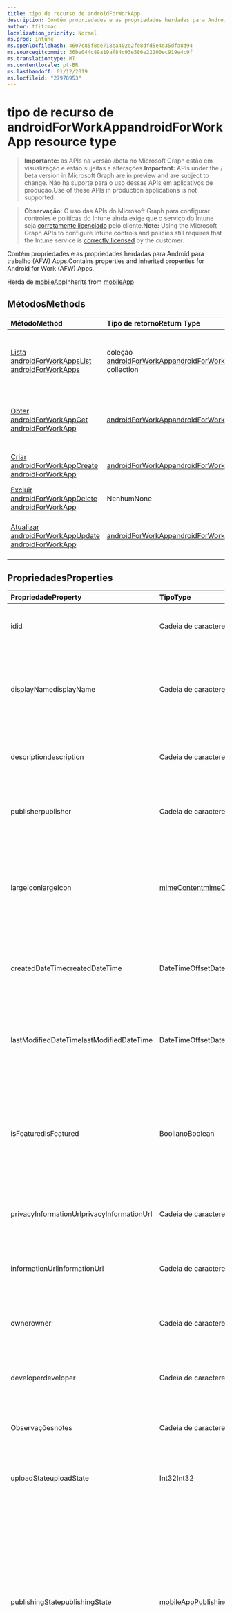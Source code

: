 ```yaml
---
title: tipo de recurso de androidForWorkApp
description: Contém propriedades e as propriedades herdadas para Android para trabalho (AFW) Apps.
author: tfitzmac
localization_priority: Normal
ms.prod: intune
ms.openlocfilehash: 4607c85f8de718ea402e2fe8dfd5e4d35dfa8d94
ms.sourcegitcommit: 36be044c89a19af84c93e586e22200ec919e4c9f
ms.translationtype: MT
ms.contentlocale: pt-BR
ms.lasthandoff: 01/12/2019
ms.locfileid: "27978953"
---
```

# <a name="androidforworkapp-resource-type"></a><span data-ttu-id="00dd1-103">tipo de recurso de androidForWorkApp</span><span class="sxs-lookup"><span data-stu-id="00dd1-103">androidForWorkApp resource type</span></span>

> <span data-ttu-id="00dd1-104">**Importante:** as APIs na versão /beta no Microsoft Graph estão em visualização e estão sujeitas a alterações.</span><span class="sxs-lookup"><span data-stu-id="00dd1-104">**Important:** APIs under the / beta version in Microsoft Graph are in preview and are subject to change.</span></span> <span data-ttu-id="00dd1-105">Não há suporte para o uso dessas APIs em aplicativos de produção.</span><span class="sxs-lookup"><span data-stu-id="00dd1-105">Use of these APIs in production applications is not supported.</span></span>

> <span data-ttu-id="00dd1-106">**Observação:** O uso das APIs do Microsoft Graph para configurar controles e políticas do Intune ainda exige que o serviço do Intune seja [corretamente licenciado](https://go.microsoft.com/fwlink/?linkid=839381) pelo cliente.</span><span class="sxs-lookup"><span data-stu-id="00dd1-106">**Note:** Using the Microsoft Graph APIs to configure Intune controls and policies still requires that the Intune service is [correctly licensed](https://go.microsoft.com/fwlink/?linkid=839381) by the customer.</span></span>

<span data-ttu-id="00dd1-107">Contém propriedades e as propriedades herdadas para Android para trabalho (AFW) Apps.</span><span class="sxs-lookup"><span data-stu-id="00dd1-107">Contains properties and inherited properties for Android for Work (AFW) Apps.</span></span>

<span data-ttu-id="00dd1-108">Herda de [mobileApp](../resources/intune-apps-mobileapp.md)</span><span class="sxs-lookup"><span data-stu-id="00dd1-108">Inherits from [mobileApp](../resources/intune-apps-mobileapp.md)</span></span>

## <a name="methods"></a><span data-ttu-id="00dd1-109">Métodos</span><span class="sxs-lookup"><span data-stu-id="00dd1-109">Methods</span></span>
|<span data-ttu-id="00dd1-110">Método</span><span class="sxs-lookup"><span data-stu-id="00dd1-110">Method</span></span>|<span data-ttu-id="00dd1-111">Tipo de retorno</span><span class="sxs-lookup"><span data-stu-id="00dd1-111">Return Type</span></span>|<span data-ttu-id="00dd1-112">Descrição</span><span class="sxs-lookup"><span data-stu-id="00dd1-112">Description</span></span>|
|:---|:---|:---|
|[<span data-ttu-id="00dd1-113">Lista androidForWorkApps</span><span class="sxs-lookup"><span data-stu-id="00dd1-113">List androidForWorkApps</span></span>](../api/intune-apps-androidforworkapp-list.md)|<span data-ttu-id="00dd1-114">coleção [androidForWorkApp](../resources/intune-apps-androidforworkapp.md)</span><span class="sxs-lookup"><span data-stu-id="00dd1-114">[androidForWorkApp](../resources/intune-apps-androidforworkapp.md) collection</span></span>|<span data-ttu-id="00dd1-115">Lista as propriedades e os relacionamentos dos objetos [androidForWorkApp](../resources/intune-apps-androidforworkapp.md) .</span><span class="sxs-lookup"><span data-stu-id="00dd1-115">List properties and relationships of the [androidForWorkApp](../resources/intune-apps-androidforworkapp.md) objects.</span></span>|
|[<span data-ttu-id="00dd1-116">Obter androidForWorkApp</span><span class="sxs-lookup"><span data-stu-id="00dd1-116">Get androidForWorkApp</span></span>](../api/intune-apps-androidforworkapp-get.md)|[<span data-ttu-id="00dd1-117">androidForWorkApp</span><span class="sxs-lookup"><span data-stu-id="00dd1-117">androidForWorkApp</span></span>](../resources/intune-apps-androidforworkapp.md)|<span data-ttu-id="00dd1-118">Leia as propriedades e os relacionamentos do objeto [androidForWorkApp](../resources/intune-apps-androidforworkapp.md) .</span><span class="sxs-lookup"><span data-stu-id="00dd1-118">Read properties and relationships of the [androidForWorkApp](../resources/intune-apps-androidforworkapp.md) object.</span></span>|
|[<span data-ttu-id="00dd1-119">Criar androidForWorkApp</span><span class="sxs-lookup"><span data-stu-id="00dd1-119">Create androidForWorkApp</span></span>](../api/intune-apps-androidforworkapp-create.md)|[<span data-ttu-id="00dd1-120">androidForWorkApp</span><span class="sxs-lookup"><span data-stu-id="00dd1-120">androidForWorkApp</span></span>](../resources/intune-apps-androidforworkapp.md)|<span data-ttu-id="00dd1-121">Crie um novo objeto de [androidForWorkApp](../resources/intune-apps-androidforworkapp.md) .</span><span class="sxs-lookup"><span data-stu-id="00dd1-121">Create a new [androidForWorkApp](../resources/intune-apps-androidforworkapp.md) object.</span></span>|
|[<span data-ttu-id="00dd1-122">Excluir androidForWorkApp</span><span class="sxs-lookup"><span data-stu-id="00dd1-122">Delete androidForWorkApp</span></span>](../api/intune-apps-androidforworkapp-delete.md)|<span data-ttu-id="00dd1-123">Nenhum</span><span class="sxs-lookup"><span data-stu-id="00dd1-123">None</span></span>|<span data-ttu-id="00dd1-124">Exclui um [androidForWorkApp](../resources/intune-apps-androidforworkapp.md).</span><span class="sxs-lookup"><span data-stu-id="00dd1-124">Deletes a [androidForWorkApp](../resources/intune-apps-androidforworkapp.md).</span></span>|
|[<span data-ttu-id="00dd1-125">Atualizar androidForWorkApp</span><span class="sxs-lookup"><span data-stu-id="00dd1-125">Update androidForWorkApp</span></span>](../api/intune-apps-androidforworkapp-update.md)|[<span data-ttu-id="00dd1-126">androidForWorkApp</span><span class="sxs-lookup"><span data-stu-id="00dd1-126">androidForWorkApp</span></span>](../resources/intune-apps-androidforworkapp.md)|<span data-ttu-id="00dd1-127">Atualize as propriedades de um objeto [androidForWorkApp](../resources/intune-apps-androidforworkapp.md) .</span><span class="sxs-lookup"><span data-stu-id="00dd1-127">Update the properties of a [androidForWorkApp](../resources/intune-apps-androidforworkapp.md) object.</span></span>|

## <a name="properties"></a><span data-ttu-id="00dd1-128">Propriedades</span><span class="sxs-lookup"><span data-stu-id="00dd1-128">Properties</span></span>
|<span data-ttu-id="00dd1-129">Propriedade</span><span class="sxs-lookup"><span data-stu-id="00dd1-129">Property</span></span>|<span data-ttu-id="00dd1-130">Tipo</span><span class="sxs-lookup"><span data-stu-id="00dd1-130">Type</span></span>|<span data-ttu-id="00dd1-131">Descrição</span><span class="sxs-lookup"><span data-stu-id="00dd1-131">Description</span></span>|
|:---|:---|:---|
|<span data-ttu-id="00dd1-132">id</span><span class="sxs-lookup"><span data-stu-id="00dd1-132">id</span></span>|<span data-ttu-id="00dd1-133">Cadeia de caracteres</span><span class="sxs-lookup"><span data-stu-id="00dd1-133">String</span></span>|<span data-ttu-id="00dd1-134">Chave da entidade.</span><span class="sxs-lookup"><span data-stu-id="00dd1-134">Key of the entity.</span></span> <span data-ttu-id="00dd1-135">Herdado de [mobileApp](../resources/intune-apps-mobileapp.md)</span><span class="sxs-lookup"><span data-stu-id="00dd1-135">Inherited from [mobileApp](../resources/intune-apps-mobileapp.md)</span></span>|
|<span data-ttu-id="00dd1-136">displayName</span><span class="sxs-lookup"><span data-stu-id="00dd1-136">displayName</span></span>|<span data-ttu-id="00dd1-137">Cadeia de caracteres</span><span class="sxs-lookup"><span data-stu-id="00dd1-137">String</span></span>|<span data-ttu-id="00dd1-138">O título do aplicativo importado ou definido pelo administrador.</span><span class="sxs-lookup"><span data-stu-id="00dd1-138">The admin provided or imported title of the app.</span></span> <span data-ttu-id="00dd1-139">Herdado de [mobileApp](../resources/intune-apps-mobileapp.md)</span><span class="sxs-lookup"><span data-stu-id="00dd1-139">Inherited from [mobileApp](../resources/intune-apps-mobileapp.md)</span></span>|
|<span data-ttu-id="00dd1-140">description</span><span class="sxs-lookup"><span data-stu-id="00dd1-140">description</span></span>|<span data-ttu-id="00dd1-141">Cadeia de caracteres</span><span class="sxs-lookup"><span data-stu-id="00dd1-141">String</span></span>|<span data-ttu-id="00dd1-142">A descrição do aplicativo.</span><span class="sxs-lookup"><span data-stu-id="00dd1-142">The description of the app.</span></span> <span data-ttu-id="00dd1-143">Herdado de [mobileApp](../resources/intune-apps-mobileapp.md)</span><span class="sxs-lookup"><span data-stu-id="00dd1-143">Inherited from [mobileApp](../resources/intune-apps-mobileapp.md)</span></span>|
|<span data-ttu-id="00dd1-144">publisher</span><span class="sxs-lookup"><span data-stu-id="00dd1-144">publisher</span></span>|<span data-ttu-id="00dd1-145">Cadeia de caracteres</span><span class="sxs-lookup"><span data-stu-id="00dd1-145">String</span></span>|<span data-ttu-id="00dd1-146">O publicador do aplicativo.</span><span class="sxs-lookup"><span data-stu-id="00dd1-146">The publisher of the app.</span></span> <span data-ttu-id="00dd1-147">Herdado de [mobileApp](../resources/intune-apps-mobileapp.md)</span><span class="sxs-lookup"><span data-stu-id="00dd1-147">Inherited from [mobileApp](../resources/intune-apps-mobileapp.md)</span></span>|
|<span data-ttu-id="00dd1-148">largeIcon</span><span class="sxs-lookup"><span data-stu-id="00dd1-148">largeIcon</span></span>|[<span data-ttu-id="00dd1-149">mimeContent</span><span class="sxs-lookup"><span data-stu-id="00dd1-149">mimeContent</span></span>](../resources/intune-shared-mimecontent.md)|<span data-ttu-id="00dd1-150">O ícone grande, a ser exibido nos detalhes do aplicativo e usado para o carregamento do ícone.</span><span class="sxs-lookup"><span data-stu-id="00dd1-150">The large icon, to be displayed in the app details and used for upload of the icon.</span></span> <span data-ttu-id="00dd1-151">Herdado de [mobileApp](../resources/intune-apps-mobileapp.md)</span><span class="sxs-lookup"><span data-stu-id="00dd1-151">Inherited from [mobileApp](../resources/intune-apps-mobileapp.md)</span></span>|
|<span data-ttu-id="00dd1-152">createdDateTime</span><span class="sxs-lookup"><span data-stu-id="00dd1-152">createdDateTime</span></span>|<span data-ttu-id="00dd1-153">DateTimeOffset</span><span class="sxs-lookup"><span data-stu-id="00dd1-153">DateTimeOffset</span></span>|<span data-ttu-id="00dd1-154">A data e a hora da criação do aplicativo.</span><span class="sxs-lookup"><span data-stu-id="00dd1-154">The date and time the app was created.</span></span> <span data-ttu-id="00dd1-155">Herdado de [mobileApp](../resources/intune-apps-mobileapp.md)</span><span class="sxs-lookup"><span data-stu-id="00dd1-155">Inherited from [mobileApp](../resources/intune-apps-mobileapp.md)</span></span>|
|<span data-ttu-id="00dd1-156">lastModifiedDateTime</span><span class="sxs-lookup"><span data-stu-id="00dd1-156">lastModifiedDateTime</span></span>|<span data-ttu-id="00dd1-157">DateTimeOffset</span><span class="sxs-lookup"><span data-stu-id="00dd1-157">DateTimeOffset</span></span>|<span data-ttu-id="00dd1-158">A data e a hora que o aplicativo foi modificado pela última vez.</span><span class="sxs-lookup"><span data-stu-id="00dd1-158">The date and time the app was last modified.</span></span> <span data-ttu-id="00dd1-159">Herdado de [mobileApp](../resources/intune-apps-mobileapp.md)</span><span class="sxs-lookup"><span data-stu-id="00dd1-159">Inherited from [mobileApp](../resources/intune-apps-mobileapp.md)</span></span>|
|<span data-ttu-id="00dd1-160">isFeatured</span><span class="sxs-lookup"><span data-stu-id="00dd1-160">isFeatured</span></span>|<span data-ttu-id="00dd1-161">Booliano</span><span class="sxs-lookup"><span data-stu-id="00dd1-161">Boolean</span></span>|<span data-ttu-id="00dd1-162">O valor que indica se o aplicativo está marcado como em destaque pelo administrador. Herdado de [mobileApp](../resources/intune-apps-mobileapp.md)</span><span class="sxs-lookup"><span data-stu-id="00dd1-162">The value indicating whether the app is marked as featured by the admin. Inherited from [mobileApp](../resources/intune-apps-mobileapp.md)</span></span>|
|<span data-ttu-id="00dd1-163">privacyInformationUrl</span><span class="sxs-lookup"><span data-stu-id="00dd1-163">privacyInformationUrl</span></span>|<span data-ttu-id="00dd1-164">Cadeia de caracteres</span><span class="sxs-lookup"><span data-stu-id="00dd1-164">String</span></span>|<span data-ttu-id="00dd1-165">A URL da declaração de privacidade.</span><span class="sxs-lookup"><span data-stu-id="00dd1-165">The privacy statement Url.</span></span> <span data-ttu-id="00dd1-166">Herdado de [mobileApp](../resources/intune-apps-mobileapp.md)</span><span class="sxs-lookup"><span data-stu-id="00dd1-166">Inherited from [mobileApp](../resources/intune-apps-mobileapp.md)</span></span>|
|<span data-ttu-id="00dd1-167">informationUrl</span><span class="sxs-lookup"><span data-stu-id="00dd1-167">informationUrl</span></span>|<span data-ttu-id="00dd1-168">Cadeia de caracteres</span><span class="sxs-lookup"><span data-stu-id="00dd1-168">String</span></span>|<span data-ttu-id="00dd1-169">A URL de informações adicionais.</span><span class="sxs-lookup"><span data-stu-id="00dd1-169">The more information Url.</span></span> <span data-ttu-id="00dd1-170">Herdado de [mobileApp](../resources/intune-apps-mobileapp.md)</span><span class="sxs-lookup"><span data-stu-id="00dd1-170">Inherited from [mobileApp](../resources/intune-apps-mobileapp.md)</span></span>|
|<span data-ttu-id="00dd1-171">owner</span><span class="sxs-lookup"><span data-stu-id="00dd1-171">owner</span></span>|<span data-ttu-id="00dd1-172">Cadeia de caracteres</span><span class="sxs-lookup"><span data-stu-id="00dd1-172">String</span></span>|<span data-ttu-id="00dd1-173">O proprietário do conteúdo.</span><span class="sxs-lookup"><span data-stu-id="00dd1-173">The owner of the app.</span></span> <span data-ttu-id="00dd1-174">Herdado de [mobileApp](../resources/intune-apps-mobileapp.md)</span><span class="sxs-lookup"><span data-stu-id="00dd1-174">Inherited from [mobileApp](../resources/intune-apps-mobileapp.md)</span></span>|
|<span data-ttu-id="00dd1-175">developer</span><span class="sxs-lookup"><span data-stu-id="00dd1-175">developer</span></span>|<span data-ttu-id="00dd1-176">Cadeia de caracteres</span><span class="sxs-lookup"><span data-stu-id="00dd1-176">String</span></span>|<span data-ttu-id="00dd1-177">O desenvolvedor do aplicativo.</span><span class="sxs-lookup"><span data-stu-id="00dd1-177">The developer of the app.</span></span> <span data-ttu-id="00dd1-178">Herdado de [mobileApp](../resources/intune-apps-mobileapp.md)</span><span class="sxs-lookup"><span data-stu-id="00dd1-178">Inherited from [mobileApp](../resources/intune-apps-mobileapp.md)</span></span>|
|<span data-ttu-id="00dd1-179">Observações</span><span class="sxs-lookup"><span data-stu-id="00dd1-179">notes</span></span>|<span data-ttu-id="00dd1-180">Cadeia de caracteres</span><span class="sxs-lookup"><span data-stu-id="00dd1-180">String</span></span>|<span data-ttu-id="00dd1-181">Anotações para o aplicativo.</span><span class="sxs-lookup"><span data-stu-id="00dd1-181">Notes for the app.</span></span> <span data-ttu-id="00dd1-182">Herdado de [mobileApp](../resources/intune-apps-mobileapp.md)</span><span class="sxs-lookup"><span data-stu-id="00dd1-182">Inherited from [mobileApp](../resources/intune-apps-mobileapp.md)</span></span>|
|<span data-ttu-id="00dd1-183">uploadState</span><span class="sxs-lookup"><span data-stu-id="00dd1-183">uploadState</span></span>|<span data-ttu-id="00dd1-184">Int32</span><span class="sxs-lookup"><span data-stu-id="00dd1-184">Int32</span></span>|<span data-ttu-id="00dd1-185">O estado de carregamento.</span><span class="sxs-lookup"><span data-stu-id="00dd1-185">The upload state.</span></span> <span data-ttu-id="00dd1-186">Herdado de [mobileApp](../resources/intune-apps-mobileapp.md)</span><span class="sxs-lookup"><span data-stu-id="00dd1-186">Inherited from [mobileApp](../resources/intune-apps-mobileapp.md)</span></span>|
|<span data-ttu-id="00dd1-187">publishingState</span><span class="sxs-lookup"><span data-stu-id="00dd1-187">publishingState</span></span>|[<span data-ttu-id="00dd1-188">mobileAppPublishingState</span><span class="sxs-lookup"><span data-stu-id="00dd1-188">mobileAppPublishingState</span></span>](../resources/intune-apps-mobileapppublishingstate.md)|<span data-ttu-id="00dd1-189">O estado de publicação para o aplicativo.</span><span class="sxs-lookup"><span data-stu-id="00dd1-189">The publishing state for the app.</span></span> <span data-ttu-id="00dd1-190">O aplicativo não pode ser assinado, a menos que ele seja publicado.</span><span class="sxs-lookup"><span data-stu-id="00dd1-190">The app cannot be assigned unless the app is published.</span></span> <span data-ttu-id="00dd1-191">Herdada do [mobileApp](../resources/intune-apps-mobileapp.md).</span><span class="sxs-lookup"><span data-stu-id="00dd1-191">Inherited from [mobileApp](../resources/intune-apps-mobileapp.md).</span></span> <span data-ttu-id="00dd1-192">Os valores possíveis são: `notPublished`, `processing`, `published`.</span><span class="sxs-lookup"><span data-stu-id="00dd1-192">Possible values are: `notPublished`, `processing`, `published`.</span></span>|
|<span data-ttu-id="00dd1-193">packageId</span><span class="sxs-lookup"><span data-stu-id="00dd1-193">packageId</span></span>|<span data-ttu-id="00dd1-194">Cadeia de caracteres</span><span class="sxs-lookup"><span data-stu-id="00dd1-194">String</span></span>|<span data-ttu-id="00dd1-195">O identificador do pacote.</span><span class="sxs-lookup"><span data-stu-id="00dd1-195">The package identifier.</span></span>|
|<span data-ttu-id="00dd1-196">appIdentifier</span><span class="sxs-lookup"><span data-stu-id="00dd1-196">appIdentifier</span></span>|<span data-ttu-id="00dd1-197">Cadeia de caracteres</span><span class="sxs-lookup"><span data-stu-id="00dd1-197">String</span></span>|<span data-ttu-id="00dd1-198">O Nome da Identidade.</span><span class="sxs-lookup"><span data-stu-id="00dd1-198">The Identity Name.</span></span>|
|<span data-ttu-id="00dd1-199">usedLicenseCount</span><span class="sxs-lookup"><span data-stu-id="00dd1-199">usedLicenseCount</span></span>|<span data-ttu-id="00dd1-200">Int32</span><span class="sxs-lookup"><span data-stu-id="00dd1-200">Int32</span></span>|<span data-ttu-id="00dd1-201">O número de aplicativos VPP em uso.</span><span class="sxs-lookup"><span data-stu-id="00dd1-201">The number of VPP licenses in use.</span></span>|
|<span data-ttu-id="00dd1-202">totalLicenseCount</span><span class="sxs-lookup"><span data-stu-id="00dd1-202">totalLicenseCount</span></span>|<span data-ttu-id="00dd1-203">Int32</span><span class="sxs-lookup"><span data-stu-id="00dd1-203">Int32</span></span>|<span data-ttu-id="00dd1-204">O número total de licenças VPP.</span><span class="sxs-lookup"><span data-stu-id="00dd1-204">The total number of VPP licenses.</span></span>|
|<span data-ttu-id="00dd1-205">appStoreUrl</span><span class="sxs-lookup"><span data-stu-id="00dd1-205">appStoreUrl</span></span>|<span data-ttu-id="00dd1-206">Cadeia de caracteres</span><span class="sxs-lookup"><span data-stu-id="00dd1-206">String</span></span>|<span data-ttu-id="00dd1-207">Tocar para a URL do aplicativo de repositório de trabalho.</span><span class="sxs-lookup"><span data-stu-id="00dd1-207">The Play for Work Store app URL.</span></span>|

## <a name="relationships"></a><span data-ttu-id="00dd1-208">Relações</span><span class="sxs-lookup"><span data-stu-id="00dd1-208">Relationships</span></span>
|<span data-ttu-id="00dd1-209">Relação</span><span class="sxs-lookup"><span data-stu-id="00dd1-209">Relationship</span></span>|<span data-ttu-id="00dd1-210">Tipo</span><span class="sxs-lookup"><span data-stu-id="00dd1-210">Type</span></span>|<span data-ttu-id="00dd1-211">Descrição</span><span class="sxs-lookup"><span data-stu-id="00dd1-211">Description</span></span>|
|:---|:---|:---|
|<span data-ttu-id="00dd1-212">categories</span><span class="sxs-lookup"><span data-stu-id="00dd1-212">categories</span></span>|<span data-ttu-id="00dd1-213">Coleção [mobileAppCategory](../resources/intune-apps-mobileappcategory.md)</span><span class="sxs-lookup"><span data-stu-id="00dd1-213">[mobileAppCategory](../resources/intune-apps-mobileappcategory.md) collection</span></span>|<span data-ttu-id="00dd1-214">A lista de categorias para este aplicativo.</span><span class="sxs-lookup"><span data-stu-id="00dd1-214">The list of categories for this app.</span></span> <span data-ttu-id="00dd1-215">Herdado de [mobileApp](../resources/intune-apps-mobileapp.md)</span><span class="sxs-lookup"><span data-stu-id="00dd1-215">Inherited from [mobileApp](../resources/intune-apps-mobileapp.md)</span></span>|
|<span data-ttu-id="00dd1-216">assignments</span><span class="sxs-lookup"><span data-stu-id="00dd1-216">assignments</span></span>|<span data-ttu-id="00dd1-217">Coleção [mobileAppAssignment](../resources/intune-apps-mobileappassignment.md)</span><span class="sxs-lookup"><span data-stu-id="00dd1-217">[mobileAppAssignment](../resources/intune-apps-mobileappassignment.md) collection</span></span>|<span data-ttu-id="00dd1-218">A lista de atribuições de grupo para esse aplicativo móvel.</span><span class="sxs-lookup"><span data-stu-id="00dd1-218">The list of group assignments for this mobile app.</span></span> <span data-ttu-id="00dd1-219">Herdado de [mobileApp](../resources/intune-apps-mobileapp.md)</span><span class="sxs-lookup"><span data-stu-id="00dd1-219">Inherited from [mobileApp](../resources/intune-apps-mobileapp.md)</span></span>|
|<span data-ttu-id="00dd1-220">installSummary</span><span class="sxs-lookup"><span data-stu-id="00dd1-220">installSummary</span></span>|[<span data-ttu-id="00dd1-221">mobileAppInstallSummary</span><span class="sxs-lookup"><span data-stu-id="00dd1-221">mobileAppInstallSummary</span></span>](../resources/intune-apps-mobileappinstallsummary.md)|<span data-ttu-id="00dd1-222">Resumo de instalação do aplicativo móvel.</span><span class="sxs-lookup"><span data-stu-id="00dd1-222">Mobile App Install Summary.</span></span> <span data-ttu-id="00dd1-223">Herdado de [mobileApp](../resources/intune-apps-mobileapp.md)</span><span class="sxs-lookup"><span data-stu-id="00dd1-223">Inherited from [mobileApp](../resources/intune-apps-mobileapp.md)</span></span>|
|<span data-ttu-id="00dd1-224">deviceStatuses</span><span class="sxs-lookup"><span data-stu-id="00dd1-224">deviceStatuses</span></span>|<span data-ttu-id="00dd1-225">coleção [mobileAppInstallStatus](../resources/intune-apps-mobileappinstallstatus.md)</span><span class="sxs-lookup"><span data-stu-id="00dd1-225">[mobileAppInstallStatus](../resources/intune-apps-mobileappinstallstatus.md) collection</span></span>|<span data-ttu-id="00dd1-226">A lista de estados de instalação para esse aplicativo móvel.</span><span class="sxs-lookup"><span data-stu-id="00dd1-226">The list of installation states for this mobile app.</span></span> <span data-ttu-id="00dd1-227">Herdado de [mobileApp](../resources/intune-apps-mobileapp.md)</span><span class="sxs-lookup"><span data-stu-id="00dd1-227">Inherited from [mobileApp](../resources/intune-apps-mobileapp.md)</span></span>|
|<span data-ttu-id="00dd1-228">userStatuses</span><span class="sxs-lookup"><span data-stu-id="00dd1-228">userStatuses</span></span>|<span data-ttu-id="00dd1-229">coleção [userAppInstallStatus](../resources/intune-apps-userappinstallstatus.md)</span><span class="sxs-lookup"><span data-stu-id="00dd1-229">[userAppInstallStatus](../resources/intune-apps-userappinstallstatus.md) collection</span></span>|<span data-ttu-id="00dd1-230">A lista de estados de instalação para esse aplicativo móvel.</span><span class="sxs-lookup"><span data-stu-id="00dd1-230">The list of installation states for this mobile app.</span></span> <span data-ttu-id="00dd1-231">Herdado de [mobileApp](../resources/intune-apps-mobileapp.md)</span><span class="sxs-lookup"><span data-stu-id="00dd1-231">Inherited from [mobileApp](../resources/intune-apps-mobileapp.md)</span></span>|

## <a name="json-representation"></a><span data-ttu-id="00dd1-232">Representação JSON</span><span class="sxs-lookup"><span data-stu-id="00dd1-232">JSON Representation</span></span>
<span data-ttu-id="00dd1-233">Veja a seguir uma representação JSON do recurso.</span><span class="sxs-lookup"><span data-stu-id="00dd1-233">Here is a JSON representation of the resource.</span></span>
<!-- {
  "blockType": "resource",
  "keyProperty": "id",
  "@odata.type": "microsoft.graph.androidForWorkApp"
}
-->
``` json
{
  "@odata.type": "#microsoft.graph.androidForWorkApp",
  "id": "String (identifier)",
  "displayName": "String",
  "description": "String",
  "publisher": "String",
  "largeIcon": {
    "@odata.type": "microsoft.graph.mimeContent",
    "type": "String",
    "value": "binary"
  },
  "createdDateTime": "String (timestamp)",
  "lastModifiedDateTime": "String (timestamp)",
  "isFeatured": true,
  "privacyInformationUrl": "String",
  "informationUrl": "String",
  "owner": "String",
  "developer": "String",
  "notes": "String",
  "uploadState": 1024,
  "publishingState": "String",
  "packageId": "String",
  "appIdentifier": "String",
  "usedLicenseCount": 1024,
  "totalLicenseCount": 1024,
  "appStoreUrl": "String"
}
```





